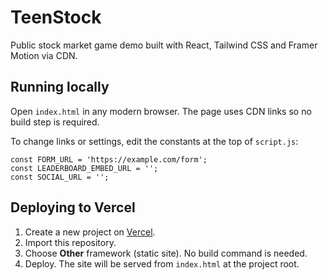 # TeenStock

Public stock market game demo built with React, Tailwind CSS and Framer Motion via CDN.

## Running locally
Open `index.html` in any modern browser. The page uses CDN links so no build step is required.

To change links or settings, edit the constants at the top of `script.js`:

```
const FORM_URL = 'https://example.com/form';
const LEADERBOARD_EMBED_URL = '';
const SOCIAL_URL = '';
```

## Deploying to Vercel
1. Create a new project on [Vercel](https://vercel.com/).
2. Import this repository.
3. Choose **Other** framework (static site). No build command is needed.
4. Deploy. The site will be served from `index.html` at the project root.
